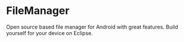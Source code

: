FileManager
===========

Open source based file manager for Android with great features.
Build yourself for your device on Eclipse.